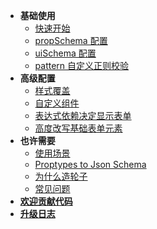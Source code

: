 - **基础使用**
  - [快速开始](README)
  - [propSchema 配置](docs/prop-schema)
  - [uiSchema 配置](docs/ui-schema)
  - [pattern 自定义正则校验](docs/pattern)
- **高级配置**
  - [样式覆盖](docs/css)
  - [自定义组件](docs/widget)
  - [表达式依赖决定显示表单](docs/depend)
  - [高度改写基础表单元素](docs/field-ui)
- **也许需要**
  - [使用场景](docs/used)
  - [Proptypes to Json Schema](docs/proptypes)
  - [为什么造轮子](docs/why)
  - [常见问题](docs/question)
- [**欢迎贡献代码**](CONTRIBUTING)
- [**升级日志**](CHANGELOG)
